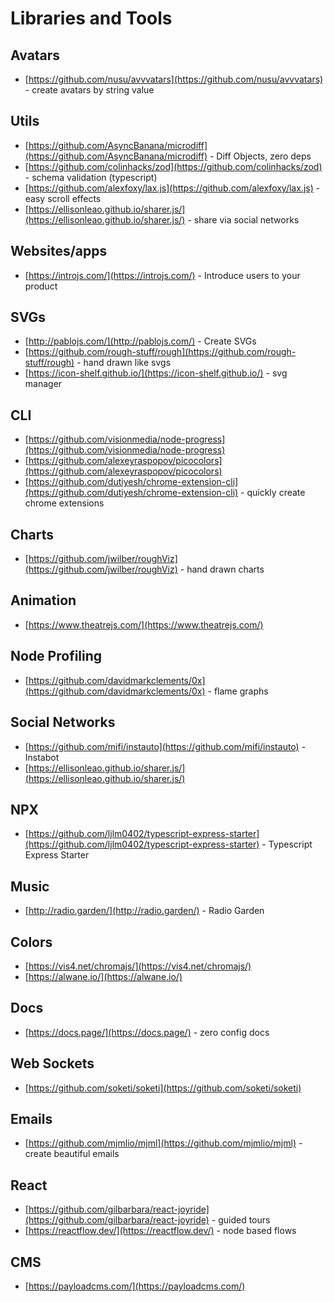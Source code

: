 # Libraries and Tools

## Avatars

- [https://github.com/nusu/avvvatars](https://github.com/nusu/avvvatars) - create avatars by string value

## Utils

- [https://github.com/AsyncBanana/microdiff](https://github.com/AsyncBanana/microdiff) - Diff Objects, zero deps
- [https://github.com/colinhacks/zod](https://github.com/colinhacks/zod) - schema validation (typescript)
- [https://github.com/alexfoxy/lax.js](https://github.com/alexfoxy/lax.js) - easy scroll effects
- [https://ellisonleao.github.io/sharer.js/](https://ellisonleao.github.io/sharer.js/) - share via social networks

## Websites/apps

- [https://introjs.com/](https://introjs.com/) - Introduce users to your product

## SVGs

- [http://pablojs.com/](http://pablojs.com/) - Create SVGs
- [https://github.com/rough-stuff/rough](https://github.com/rough-stuff/rough) - hand drawn like svgs
- [https://icon-shelf.github.io/](https://icon-shelf.github.io/) - svg manager

## CLI

- [https://github.com/visionmedia/node-progress](https://github.com/visionmedia/node-progress)
- [https://github.com/alexeyraspopov/picocolors](https://github.com/alexeyraspopov/picocolors)
- [https://github.com/dutiyesh/chrome-extension-cli](https://github.com/dutiyesh/chrome-extension-cli) - quickly create chrome extensions

## Charts

- [https://github.com/jwilber/roughViz](https://github.com/jwilber/roughViz) - hand drawn charts

## Animation

- [https://www.theatrejs.com/](https://www.theatrejs.com/)

## Node Profiling

- [https://github.com/davidmarkclements/0x](https://github.com/davidmarkclements/0x) - flame graphs

## Social Networks

- [https://github.com/mifi/instauto](https://github.com/mifi/instauto) - Instabot
- [https://ellisonleao.github.io/sharer.js/](https://ellisonleao.github.io/sharer.js/)

## NPX

- [https://github.com/ljlm0402/typescript-express-starter](https://github.com/ljlm0402/typescript-express-starter) - Typescript Express Starter

## Music

- [http://radio.garden/](http://radio.garden/) - Radio Garden

## Colors

- [https://vis4.net/chromajs/](https://vis4.net/chromajs/)
- [https://alwane.io/](https://alwane.io/)

## Docs

- [https://docs.page/](https://docs.page/) - zero config docs

## Web Sockets

- [https://github.com/soketi/soketi](https://github.com/soketi/soketi)

## Emails

- [https://github.com/mjmlio/mjml](https://github.com/mjmlio/mjml) - create beautiful emails

## React

- [https://github.com/gilbarbara/react-joyride](https://github.com/gilbarbara/react-joyride) - guided tours
- [https://reactflow.dev/](https://reactflow.dev/) - node based flows

## CMS

- [https://payloadcms.com/](https://payloadcms.com/)
